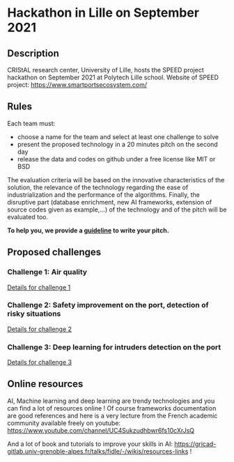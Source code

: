# Hackathon in Lille on September 2021

## Description

CRIStAL research center, University of Lille, hosts the SPEED project hackathon on September 2021 at Polytech Lille school. 
Website of SPEED project: https://www.smartportsecosystem.com/ 

## Rules 

Each team must: 
- choose a name for the team and select at least one challenge to solve 
- present the proposed technology in a 20 minutes pitch on the second day
- release the data and codes on github under a free license like MIT or BSD

The evaluation criteria will be based on the innovative characteristics of the solution, the relevance of the technology regarding the ease of industrialization and the performance of the algorithms. Finally, the disruptive part (database enrichment, new AI frameworks, extension of source codes given as example,...) of the technology and of the pitch will be evaluated too. 

**To help you, we provide a [guideline](SPEED_Guideline_for_presenting_the_hackaton_results.pdf) to write your pitch.**

## Proposed challenges

### Challenge 1: Air quality

[Details for challenge 1](Challenge1/README.md)

### Challenge 2: Safety improvement on the port, detection of risky situations

[Details for challenge 2](Challenge2/README.md)

### Challenge 3: Deep learning for intruders detection on the port

[Details for challenge 3](Challenge3.md)


## Online resources 

AI, Machine learning and deep learning are trendy technologies and you can find a lot of resources online ! Of course frameworks documentation are good references and here is a very lecture from the French academic community available freely on youtube: 
https://www.youtube.com/channel/UC4Sukzudhbwr6fs10cXrJsQ

And a lot of book and tutorials to improve your skills in AI: https://gricad-gitlab.univ-grenoble-alpes.fr/talks/fidle/-/wikis/resources-links !
